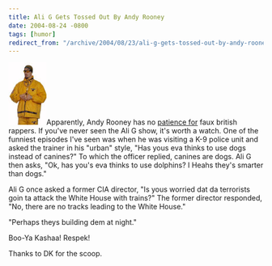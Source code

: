 ```yaml
---
title: Ali G Gets Tossed Out By Andy Rooney
date: 2004-08-24 -0800
tags: [humor]
redirect_from: "/archive/2004/08/23/ali-g-gets-tossed-out-by-andy-rooney.aspx/"
---
```


![Ali G](/images/AliG.jpg)Apparently, Andy Rooney has no [patience
for](http://www.nypost.com/entertainment/27433.htm) faux british
rappers. If you've never seen the Ali G show, it's worth a watch. One of
the funniest episodes I've seen was when he was visiting a K-9 police
unit and asked the trainer in his "urban" style,
"Has yous eva thinks to use dogs instead of canines?"
To which the officer replied, canines are dogs. Ali G then asks, 
"Ok, has you's eva thinks to use dolphins? I Heahs they's smarter than
dogs."

Ali G once asked a former CIA director, 
"Is yous worried dat da terrorists goin ta attack the White House with
trains?"
The former director responded, 
"No, there are no tracks leading to the White House."

"Perhaps theys building dem at night."

Boo-Ya Kashaa! Respek!

Thanks to DK for the scoop.

